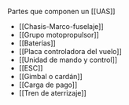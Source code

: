 Partes que componen un [[UAS]]

- [[Chasis-Marco-fuselaje]]
- [[Grupo motopropulsor]]
- [[Baterías]]
- [[Placa controladora del vuelo]]
- [[Unidad de mando y control]]
- [[ESC]]
- [[Gimbal o cardán]]
- [[Carga de pago]]
- [[Tren de aterrizaje]]
